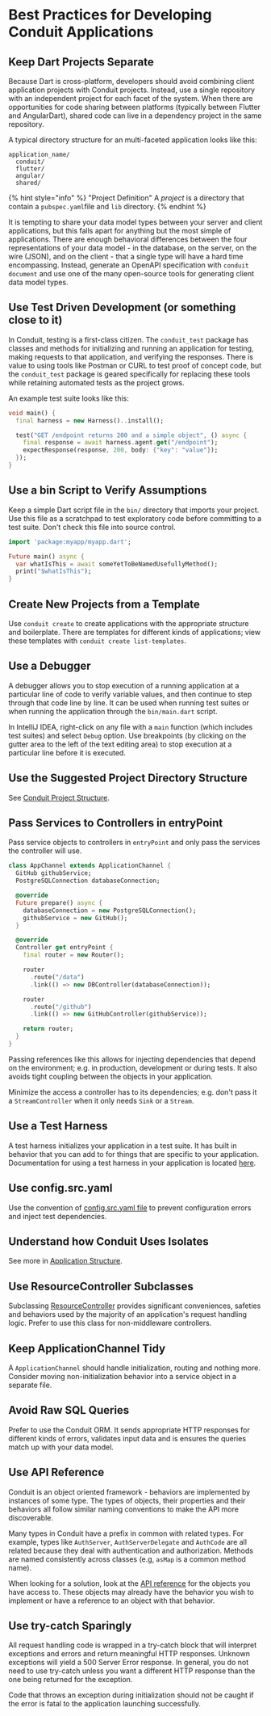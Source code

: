 # Best Practices for Developing Conduit Applications

## Keep Dart Projects Separate

Because Dart is cross-platform, developers should avoid combining client application projects with Conduit projects. Instead, use a single repository with an independent project for each facet of the system. When there are opportunities for code sharing between platforms \(typically between Flutter and AngularDart\), shared code can live in a dependency project in the same repository.

A typical directory structure for an multi-faceted application looks like this:

```text
application_name/
  conduit/
  flutter/
  angular/
  shared/
```

{% hint style="info" %}
 "Project Definition" A _project_ is a directory that contain a `pubspec.yaml`file and `lib` directory.
{% endhint %}

It is tempting to share your data model types between your server and client applications, but this falls apart for anything but the most simple of applications. There are enough behavioral differences between the four representations of your data model - in the database, on the server, on the wire \(JSON\), and on the client - that a single type will have a hard time encompassing. Instead, generate an OpenAPI specification with `conduit document` and use one of the many open-source tools for generating client data model types.

## Use Test Driven Development \(or something close to it\)

In Conduit, testing is a first-class citizen. The `conduit_test` package has classes and methods for initializing and running an application for testing, making requests to that application, and verifying the responses. There is value to using tools like Postman or CURL to test proof of concept code, but the `conduit_test` package is geared specifically for replacing these tools while retaining automated tests as the project grows.

An example test suite looks like this:

```dart
void main() {
  final harness = new Harness()..install();

  test("GET /endpoint returns 200 and a simple object", () async {
    final response = await harness.agent.get("/endpoint");
    expectResponse(response, 200, body: {"key": "value"});
  });
}
```

## Use a bin Script to Verify Assumptions

Keep a simple Dart script file in the `bin/` directory that imports your project. Use this file as a scratchpad to test exploratory code before committing to a test suite. Don't check this file into source control.

```dart
import 'package:myapp/myapp.dart';

Future main() async {
  var whatIsThis = await someYetToBeNamedUsefullyMethod();
  print("$whatIsThis");
}
```

## Create New Projects from a Template

Use `conduit create` to create applications with the appropriate structure and boilerplate. There are templates for different kinds of applications; view these templates with `conduit create list-templates`.

## Use a Debugger

A debugger allows you to stop execution of a running application at a particular line of code to verify variable values, and then continue to step through that code line by line. It can be used when running test suites or when running the application through the `bin/main.dart` script.

In IntelliJ IDEA, right-click on any file with a `main` function \(which includes test suites\) and select `Debug` option. Use breakpoints \(by clicking on the gutter area to the left of the text editing area\) to stop execution at a particular line before it is executed.

## Use the Suggested Project Directory Structure

See [Conduit Project Structure](application/structure.md#conduit-project-structure-and-organization).

## Pass Services to Controllers in entryPoint

Pass service objects to controllers in `entryPoint` and only pass the services the controller will use.

```dart
class AppChannel extends ApplicationChannel {
  GitHub githubService;
  PostgreSQLConnection databaseConnection;

  @override
  Future prepare() async {
    databaseConnection = new PostgreSQLConnection();
    githubService = new GitHub();
  }

  @override
  Controller get entryPoint {
    final router = new Router();

    router
      .route("/data")
      .link(() => new DBController(databaseConnection));

    router
      .route("/github")
      .link(() => new GitHubController(githubService));

    return router;
  }
}
```

Passing references like this allows for injecting dependencies that depend on the environment; e.g. in production, development or during tests. It also avoids tight coupling between the objects in your application.

Minimize the access a controller has to its dependencies; e.g. don't pass it a `StreamController` when it only needs `Sink` or a `Stream`.

## Use a Test Harness

A test harness initializes your application in a test suite. It has built in behavior that you can add to for things that are specific to your application. Documentation for using a test harness in your application is located [here](testing/tests.md).

## Use config.src.yaml

Use the convention of [config.src.yaml file](application/configure.md) to prevent configuration errors and inject test dependencies.

## Understand how Conduit Uses Isolates

See more in [Application Structure](application/structure.md).

## Use ResourceController Subclasses

Subclassing [ResourceController](http/resource_controller.md) provides significant conveniences, safeties and behaviors used by the majority of an application's request handling logic. Prefer to use this class for non-middleware controllers.

## Keep ApplicationChannel Tidy

A `ApplicationChannel` should handle initialization, routing and nothing more. Consider moving non-initialization behavior into a service object in a separate file.

## Avoid Raw SQL Queries

Prefer to use the Conduit ORM. It sends appropriate HTTP responses for different kinds of errors, validates input data and is ensures the queries match up with your data model.

## Use API Reference

Conduit is an object oriented framework - behaviors are implemented by instances of some type. The types of objects, their properties and their behaviors all follow similar naming conventions to make the API more discoverable.

Many types in Conduit have a prefix in common with related types. For example, types like `AuthServer`, `AuthServerDelegate` and `AuthCode` are all related because they deal with authentication and authorization. Methods are named consistently across classes \(e.g, `asMap` is a common method name\).

When looking for a solution, look at the [API reference](https://pub.dev/documentation/conduit/latest/) for the objects you have access to. These objects may already have the behavior you wish to implement or have a reference to an object with that behavior.

## Use try-catch Sparingly

All request handling code is wrapped in a try-catch block that will interpret exceptions and errors and return meaningful HTTP responses. Unknown exceptions will yield a 500 Server Error response. In general, you do not need to use try-catch unless you want a different HTTP response than the one being returned for the exception.

Code that throws an exception during initialization should not be caught if the error is fatal to the application launching successfully.

